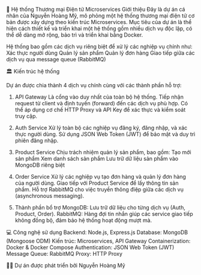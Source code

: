 🛒 Hệ thống Thương mại Điện tử Microservices
Giới thiệu
Đây là dự án cá nhân của Nguyễn Hoàng Mỹ, mô phỏng một hệ thống thương mại điện tử cơ bản được xây dựng theo kiến trúc Microservices.
Mục tiêu của dự án là thể hiện cách thiết kế và triển khai một hệ thống gồm nhiều dịch vụ độc lập, có thể dễ dàng mở rộng, bảo trì và triển khai bằng Docker.

Hệ thống bao gồm các dịch vụ riêng biệt để xử lý các nghiệp vụ chính như:
Xác thực người dùng
Quản lý sản phẩm
Quản lý đơn hàng
Giao tiếp giữa các dịch vụ qua message queue (RabbitMQ)

🏛️ Kiến trúc hệ thống

Dự án được chia thành 4 dịch vụ chính cùng với các thành phần hỗ trợ:

1. API Gateway
Là cổng vào duy nhất của toàn bộ hệ thống.
Tiếp nhận request từ client và định tuyến (forward) đến các dịch vụ phù hợp.
Có thể áp dụng cơ chế HTTP Proxy và API Key để xác thực và kiểm soát truy cập.

2. Auth Service
Xử lý toàn bộ các nghiệp vụ đăng ký, đăng nhập, và xác thực người dùng.
Sử dụng JSON Web Token (JWT) để bảo mật và duy trì phiên đăng nhập.

3. Product Service
Chịu trách nhiệm quản lý sản phẩm, bao gồm:
Tạo mới sản phẩm
Xem danh sách sản phẩm
Lưu trữ dữ liệu sản phẩm vào MongoDB riêng biệt

4. Order Service
Xử lý các nghiệp vụ tạo đơn hàng và quản lý đơn hàng của người dùng.
Giao tiếp với Product Service để lấy thông tin sản phẩm.
Hỗ trợ RabbitMQ cho việc truyền thông điệp giữa các dịch vụ (asynchronous messaging).

5. Thành phần bổ trợ
MongoDB: Lưu trữ dữ liệu cho từng dịch vụ (Auth, Product, Order).
RabbitMQ: Hàng đợi tin nhắn giúp các service giao tiếp không đồng bộ, đảm bảo hệ thống hoạt động mượt mà.

💻 Công nghệ sử dụng
Backend: Node.js, Express.js
Database: MongoDB (Mongoose ODM)
Kiến trúc: Microservices, API Gateway
Containerization: Docker & Docker Compose
Authentication: JSON Web Token (JWT)
Message Queue: RabbitMQ
Proxy: HTTP Proxy

👨‍💻 Dự án được phát triển bởi Nguyễn Hoàng Mỹ
